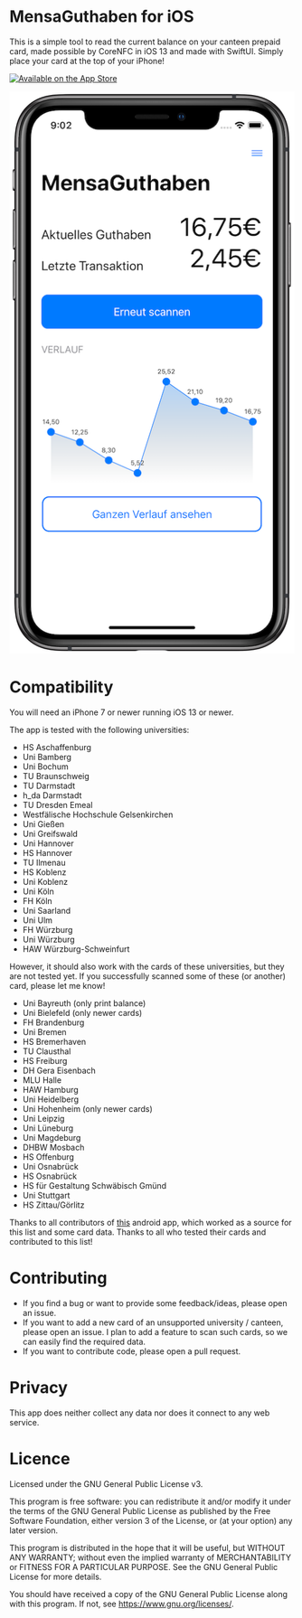 # MensaGuthaben for iOS
This is a simple tool to read the current balance on your canteen prepaid card, made possible by CoreNFC in iOS 13 and made with SwiftUI. Simply place your card at the top of your iPhone!

[![Available on the App Store](http://cl.ly/WouG/Download_on_the_App_Store_Badge_DE-DE_135x40.svg)](https://apps.apple.com/de/app/mensaguthaben/id1479619088)

![MensaGuthaben on iPhone X](https://github.com/TheJKM/MensaGuthaben-iOS/raw/master/preview.png)

# Compatibility
You will need an iPhone 7 or newer running iOS 13 or newer.

The app is tested with the following universities:
- HS Aschaffenburg
- Uni Bamberg
- Uni Bochum
- TU Braunschweig
- TU Darmstadt
- h_da Darmstadt
- TU Dresden Emeal
- Westfälische Hochschule Gelsenkirchen
- Uni Gießen
- Uni Greifswald
- Uni Hannover
- HS Hannover
- TU Ilmenau
- HS Koblenz
- Uni Koblenz
- Uni Köln
- FH Köln
- Uni Saarland
- Uni Ulm
- FH Würzburg
- Uni Würzburg
- HAW Würzburg-Schweinfurt

However, it should also work with the cards of these universities, but they are not tested yet. If you successfully scanned some of these (or another) card, please let me know!
- Uni Bayreuth (only print balance)
- Uni Bielefeld (only newer cards)
- FH Brandenburg
- Uni Bremen
- HS Bremerhaven
- TU Clausthal
- HS Freiburg
- DH Gera Eisenbach
- MLU Halle
- HAW Hamburg
- Uni Heidelberg
- Uni Hohenheim (only newer cards)
- Uni Leipzig
- Uni Lüneburg
- Uni Magdeburg
- DHBW Mosbach
- HS Offenburg
- Uni Osnabrück
- HS Osnabrück
- HS für Gestaltung Schwäbisch Gmünd
- Uni Stuttgart
- HS Zittau/Görlitz

Thanks to all contributors of [this](https://github.com/jakobwenzel/MensaGuthaben) android app, which worked as a source for this list and some card data. Thanks to all who tested their cards and contributed to this list!

# Contributing
- If you find a bug or want to provide some feedback/ideas, please open an issue.
- If you want to add a new card of an unsupported university / canteen, please open an issue. I plan to add a feature to scan such cards, so we can easily find the required data.
- If you want to contribute code, please open a pull request.

# Privacy
This app does neither collect any data nor does it connect to any web service.

# Licence
Licensed under the GNU General Public License v3.

This program is free software: you can redistribute it and/or modify
it under the terms of the GNU General Public License as published by
the Free Software Foundation, either version 3 of the License, or
(at your option) any later version.

This program is distributed in the hope that it will be useful,
but WITHOUT ANY WARRANTY; without even the implied warranty of
MERCHANTABILITY or FITNESS FOR A PARTICULAR PURPOSE.  See the
GNU General Public License for more details.

You should have received a copy of the GNU General Public License
along with this program.  If not, see <https://www.gnu.org/licenses/>.
